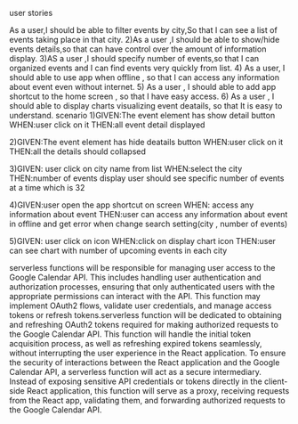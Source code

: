 user stories

As a user,I should be able to filter events by city,So that I can see a list of events taking place in that city. 2)As a user ,I should be able to show/hide events details,so that can have control over the amount of information display. 3)AS a user ,I should specify number of events,so that I can organized events and I can find events very quickly from list. 4) As a user, I should able to use app when offline , so that I can access any information about event even without internet. 5) As a user , I should able to add app shortcut to the home screen , so that I have easy access. 6) As a user , I should able to display charts visualizing event deatails, so that It is easy to understand.
scenario 1)GIVEN:The event element has show detail button WHEN:user click on it THEN:all event detail displayed

2)GIVEN:The event element has hide deatails button WHEN:user click on it THEN:all the details should collapsed

3)GIVEN: user click on city name from list WHEN:select the city THEN:number of events display user should see specific number of events at a time which is 32

4)GIVEN:user open the app shortcut on screen WHEN: access any information about event THEN:user can access any information about event in offline and get error when change search setting(city , number of events)

5)GIVEN: user click on icon WHEN:click on display chart icon THEN:user can see chart with number of upcoming events in each city

serverless functions will be responsible for managing user access to the Google Calendar API. This includes handling user authentication and authorization processes, ensuring that only authenticated users with the appropriate permissions can interact with the API. This function may implement OAuth2 flows, validate user credentials, and manage access tokens or refresh tokens.serverless function will be dedicated to obtaining and refreshing OAuth2 tokens required for making authorized requests to the Google Calendar API. This function will handle the initial token acquisition process, as well as refreshing expired tokens seamlessly, without interrupting the user experience in the React application. To ensure the security of interactions between the React application and the Google Calendar API, a serverless function will act as a secure intermediary. Instead of exposing sensitive API credentials or tokens directly in the client-side React application, this function will serve as a proxy, receiving requests from the React app, validating them, and forwarding authorized requests to the Google Calendar API.
